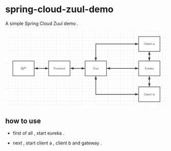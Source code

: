 # spring-cloud-zuul-demo
A simple Spring Cloud Zuul demo . 

![DemoPic](https://github.com/liumapp/spring-cloud-zuul-demo/blob/master/pic/enterPoint.jpg)

## how to use 

* first of all , start eureka .

* next , start client a , client b and gateway .
